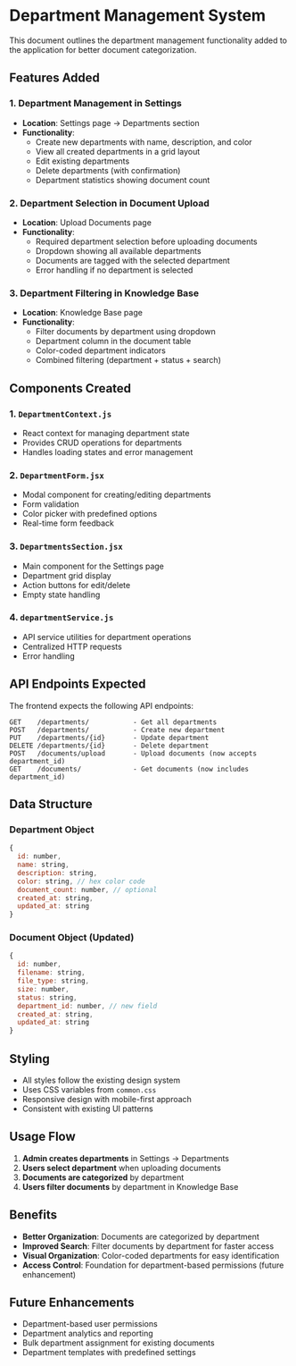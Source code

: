 # Department Management System

This document outlines the department management functionality added to the application for better document categorization.

## Features Added

### 1. Department Management in Settings

- **Location**: Settings page → Departments section
- **Functionality**: 
  - Create new departments with name, description, and color
  - View all created departments in a grid layout
  - Edit existing departments
  - Delete departments (with confirmation)
  - Department statistics showing document count

### 2. Department Selection in Document Upload

- **Location**: Upload Documents page
- **Functionality**:
  - Required department selection before uploading documents
  - Dropdown showing all available departments
  - Documents are tagged with the selected department
  - Error handling if no department is selected

### 3. Department Filtering in Knowledge Base

- **Location**: Knowledge Base page
- **Functionality**:
  - Filter documents by department using dropdown
  - Department column in the document table
  - Color-coded department indicators
  - Combined filtering (department + status + search)

## Components Created

### 1. `DepartmentContext.js`
- React context for managing department state
- Provides CRUD operations for departments
- Handles loading states and error management

### 2. `DepartmentForm.jsx`
- Modal component for creating/editing departments
- Form validation
- Color picker with predefined options
- Real-time form feedback

### 3. `DepartmentsSection.jsx`
- Main component for the Settings page
- Department grid display
- Action buttons for edit/delete
- Empty state handling

### 4. `departmentService.js`
- API service utilities for department operations
- Centralized HTTP requests
- Error handling

## API Endpoints Expected

The frontend expects the following API endpoints:

```
GET    /departments/           - Get all departments
POST   /departments/           - Create new department
PUT    /departments/{id}       - Update department
DELETE /departments/{id}       - Delete department
POST   /documents/upload       - Upload documents (now accepts department_id)
GET    /documents/             - Get documents (now includes department_id)
```

## Data Structure

### Department Object
```javascript
{
  id: number,
  name: string,
  description: string,
  color: string, // hex color code
  document_count: number, // optional
  created_at: string,
  updated_at: string
}
```

### Document Object (Updated)
```javascript
{
  id: number,
  filename: string,
  file_type: string,
  size: number,
  status: string,
  department_id: number, // new field
  created_at: string,
  updated_at: string
}
```

## Styling

- All styles follow the existing design system
- Uses CSS variables from `common.css`
- Responsive design with mobile-first approach
- Consistent with existing UI patterns

## Usage Flow

1. **Admin creates departments** in Settings → Departments
2. **Users select department** when uploading documents
3. **Documents are categorized** by department
4. **Users filter documents** by department in Knowledge Base

## Benefits

- **Better Organization**: Documents are categorized by department
- **Improved Search**: Filter documents by department for faster access
- **Visual Organization**: Color-coded departments for easy identification
- **Access Control**: Foundation for department-based permissions (future enhancement)

## Future Enhancements

- Department-based user permissions
- Department analytics and reporting
- Bulk department assignment for existing documents
- Department templates with predefined settings
